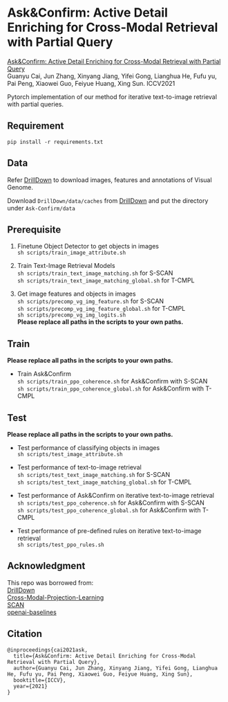 # Ask&Confirm: Active Detail Enriching for Cross-Modal Retrieval with Partial Query

[Ask&Confirm: Active Detail Enriching for Cross-Modal Retrieval with Partial Query][5]  
Guanyu Cai, Jun Zhang, Xinyang Jiang, Yifei Gong, Lianghua He, Fufu yu, Pai Peng, Xiaowei Guo, Feiyue Huang, Xing Sun. ICCV2021  

Pytorch implementation of our method for iterative text-to-image retrieval with partial queries. 

## Requirement
`pip install -r requirements.txt`

## Data
Refer [DrillDown][1] to download images, features and annotations of Visual Genome.   

Download `DrillDown/data/caches` from [DrillDown][1] and put the directory under `Ask-Confirm/data`

## Prerequisite
1. Finetune Object Detector to get objects in images  
`sh scripts/train_image_attribute.sh`     

2. Train Text-Image Retrieval Models  
`sh scripts/train_text_image_matching.sh` for S-SCAN    
`sh scripts/train_text_image_matching_global.sh` for T-CMPL  

3. Get image features and objects in images  
`sh scripts/precomp_vg_img_feature.sh` for S-SCAN  
`sh scripts/precomp_vg_img_feature_global.sh` for T-CMPL  
`sh scripts/precomp_vg_img_logits.sh`  
**Please replace all paths in the scripts to your own paths.**  


## Train  
**Please replace all paths in the scripts to your own paths.**

- Train Ask&Confirm    
`sh scripts/train_ppo_coherence.sh` for Ask&Confirm with S-SCAN  
`sh scripts/train_ppo_coherence_global.sh` for Ask&Confirm with T-CMPL  

## Test  
**Please replace all paths in the scripts to your own paths.**

- Test performance of classifying objects in images  
`sh scripts/test_image_attribute.sh`  

- Test performance of text-to-image retrieval  
`sh scripts/test_text_image_matching.sh` for S-SCAN  
`sh scripts/test_text_image_matching_global.sh` for T-CMPL  

- Test performance of Ask&Confirm on iterative text-to-image retrieval  
`sh scripts/test_ppo_coherence.sh` for Ask&Confirm with S-SCAN  
`sh scripts/test_ppo_coherence_global.sh` for Ask&Confirm with T-CMPL  

- Test performance of pre-defined rules on iterative text-to-image retrieval  
`sh scripts/test_ppo_rules.sh`  

## Acknowledgment
This repo was borrowed from:  
[DrillDown][1]  
[Cross-Modal-Projection-Learning][2]  
[SCAN][3]  
[openai-baselines][4]

[1]:https://github.com/uvavision/DrillDown
[2]:https://github.com/YingZhangDUT/Cross-Modal-Projection-Learning
[3]:https://github.com/kuanghuei/SCAN
[4]:https://github.com/openai/baselines
[5]:https://arxiv.org/abs/2103.01654

## Citation
```
@inproceedings{cai2021ask,  
  title={Ask&Confirm: Active Detail Enriching for Cross-Modal Retrieval with Partial Query},  
  author={Guanyu Cai, Jun Zhang, Xinyang Jiang, Yifei Gong, Lianghua He, Fufu yu, Pai Peng, Xiaowei Guo, Feiyue Huang, Xing Sun},  
  booktitle={ICCV},  
  year={2021}  
}
```